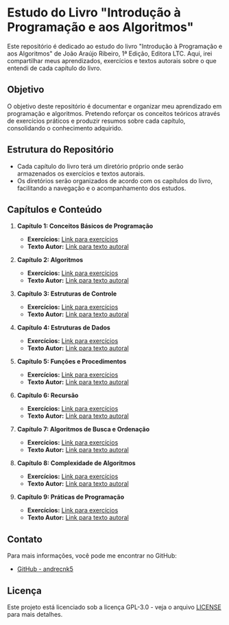 # Estudo do Livro "Introdução à Programação e aos Algoritmos"

Este repositório é dedicado ao estudo do livro "Introdução à Programação e aos Algoritmos" de João Araújo Ribeiro, 1ª Edição, Editora LTC. Aqui, irei compartilhar meus aprendizados, exercícios e textos autorais sobre o que entendi de cada capítulo do livro.

## Objetivo

O objetivo deste repositório é documentar e organizar meu aprendizado em programação e algoritmos. Pretendo reforçar os conceitos teóricos através de exercícios práticos e produzir resumos sobre cada capítulo, consolidando o conhecimento adquirido.

## Estrutura do Repositório

- Cada capítulo do livro terá um diretório próprio onde serão armazenados os exercícios e textos autorais.
- Os diretórios serão organizados de acordo com os capítulos do livro, facilitando a navegação e o acompanhamento dos estudos.

## Capítulos e Conteúdo

1. **Capítulo 1: Conceitos Básicos de Programação**

   - **Exercícios:** [Link para exercícios](capitulo01/exercicios)
   - **Texto Autor:** [Link para texto autoral](capitulo01/texto-autoral.md)

2. **Capítulo 2: Algoritmos**

   - **Exercícios:** [Link para exercícios](capitulo02/exercicios)
   - **Texto Autor:** [Link para texto autoral](capitulo02/texto-autoral.md)

3. **Capítulo 3: Estruturas de Controle**

   - **Exercícios:** [Link para exercícios](capitulo03/exercicios)
   - **Texto Autor:** [Link para texto autoral](capitulo03/texto-autoral.md)

4. **Capítulo 4: Estruturas de Dados**

   - **Exercícios:** [Link para exercícios](capitulo04/exercicios)
   - **Texto Autor:** [Link para texto autoral](capitulo04/texto-autoral.md)

5. **Capítulo 5: Funções e Procedimentos**

   - **Exercícios:** [Link para exercícios](capitulo05/exercicios)
   - **Texto Autor:** [Link para texto autoral](capitulo05/texto-autoral.md)

6. **Capítulo 6: Recursão**

   - **Exercícios:** [Link para exercícios](capitulo06/exercicios)
   - **Texto Autor:** [Link para texto autoral](capitulo06/texto-autoral.md)

7. **Capítulo 7: Algoritmos de Busca e Ordenação**

   - **Exercícios:** [Link para exercícios](capitulo07/exercicios)
   - **Texto Autor:** [Link para texto autoral](capitulo07/texto-autoral.md)

8. **Capítulo 8: Complexidade de Algoritmos**

   - **Exercícios:** [Link para exercícios](capitulo08/exercicios)
   - **Texto Autor:** [Link para texto autoral](capitulo08/texto-autoral.md)

9. **Capítulo 9: Práticas de Programação**
   - **Exercícios:** [Link para exercícios](capitulo09/exercicios)
   - **Texto Autor:** [Link para texto autoral](capitulo09/texto-autoral.md)

## Contato

Para mais informações, você pode me encontrar no GitHub:

- [GitHub - andrecnk5](https://github.com/andrecnk5)

## Licença

Este projeto está licenciado sob a licença GPL-3.0 - veja o arquivo [LICENSE](LICENSE) para mais detalhes.
